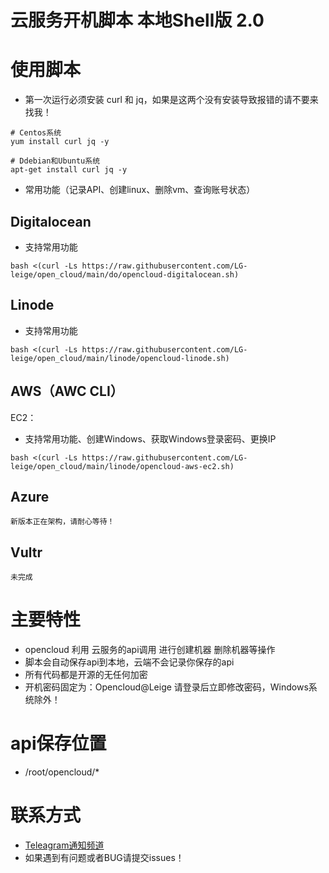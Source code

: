 # 云服务开机脚本 本地Shell版 2.0

# 使用脚本

- 第一次运行必须安装 curl 和 jq，如果是这两个没有安装导致报错的请不要来找我！
```
# Centos系统
yum install curl jq -y
 
# Ddebian和Ubuntu系统
apt-get install curl jq -y
```
- 常用功能（记录API、创建linux、删除vm、查询账号状态）

## Digitalocean 
 - 支持常用功能

```
bash <(curl -Ls https://raw.githubusercontent.com/LG-leige/open_cloud/main/do/opencloud-digitalocean.sh)
```

## Linode
 - 支持常用功能
```
bash <(curl -Ls https://raw.githubusercontent.com/LG-leige/open_cloud/main/linode/opencloud-linode.sh)
```

## AWS（AWC CLI）
EC2：
 - 支持常用功能、创建Windows、获取Windows登录密码、更换IP
```
bash <(curl -Ls https://raw.githubusercontent.com/LG-leige/open_cloud/main/linode/opencloud-aws-ec2.sh)
```

## Azure
```
新版本正在架构，请耐心等待！
```

## Vultr
```
未完成
```

# 主要特性
- opencloud 利用 云服务的api调用 进行创建机器 删除机器等操作
- 脚本会自动保存api到本地，云端不会记录你保存的api
- 所有代码都是开源的无任何加密
- 开机密码固定为：Opencloud@Leige 请登录后立即修改密码，Windows系统除外！

# api保存位置
- /root/opencloud/*

# 联系方式
- [Teleagram通知频道](https://t.me/openccloud "@openccloud")
- 如果遇到有问题或者BUG请提交issues！
